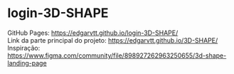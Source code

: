 # login-3D-SHAPE

GitHub Pages: https://edgarvtt.github.io/login-3D-SHAPE/ <br>
Link da parte principal do projeto: https://edgarvtt.github.io/3D-SHAPE/ <br>
Inspiração: https://www.figma.com/community/file/898927262963250655/3d-shape-landing-page

